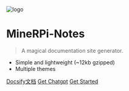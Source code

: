 ![logo](/media/coverpage-l.png)

# MineRPi-Notes

> A magical documentation site generator.

* Simple and lightweight (~12kb gzipped)
* Multiple themes

[Docsify文档](https://docsify.js.org/#/zh-cn/)
[Get Chatgpt](/book/chatgpt/chatgpt)
[Get Started](/quick-start)


<!-- 背景图片 -->
<!-- ![](https://api.dujin.org/bing/1920.php) -->

<!-- ![color](#2f4253) -->
